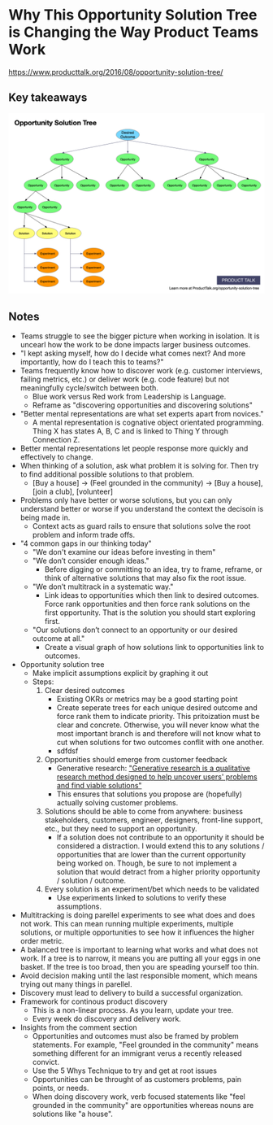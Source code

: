 # Why This Opportunity Solution Tree is Changing the Way Product Teams Work

<https://www.producttalk.org/2016/08/opportunity-solution-tree/>

## Key takeaways

![image](./images/opportunity-solution-tree.PNG)

## Notes

* Teams struggle to see the bigger picture when working in isolation. It is uncearl how the work to be done impacts larger business outcomes.
* "I kept asking myself, how do I decide what comes next? And more importantly, how do I teach this to teams?"
* Teams frequently know how to discover work (e.g. customer interviews, failing metrics, etc.) or deliver work (e.g. code feature) but not meaningfully cycle/switch between both.
  * Blue work versus Red work from Leadership is Language.
  * Reframe as "discovering opportunities and discovering solutions"
* "Better mental representations are what set experts apart from novices."
  * A mental representation is cognative object orientated programming. Thing X has states A, B, C and is linked to Thing Y through Connection Z.
* Better mental representations let people response more quickly and effectively to change.
* When thinking of a solution, ask what problem it is solving for. Then try to find additional possible solutions to that problem.
  * [Buy a house] -> (Feel grounded in the community) -> [Buy a house], [join a club], [volunteer]
* Problems only have better or worse solutions, but you can only understand better or worse if you understand the context the decisoin is being made in.
  * Context acts as guard rails to ensure that solutions solve the root problem and inform trade offs.
* "4 common gaps in our thinking today"
  * "We don't examine our ideas before investing in them"
  * "We don’t consider enough ideas."
    * Before digging or committing to an idea, try to frame, reframe, or think of alternative solutions that may also fix the root issue.
  * "We don’t multitrack in a systematic way."
    * Link ideas to opportunities which then link to desired outcomes. Force rank opportunities and then force rank solutions on the first opportunity. That is the solution you should start exploring first.
  * "Our solutions don’t connect to an opportunity or our desired outcome at all."
    * Create a visual graph of how solutions link to opportunities link to outcomes.
* Opportunity solution tree
  * Make implicit assumptions explicit by graphing it out
  * Steps:
    1. Clear desired outcomes
        * Existing OKRs or metrics may be a good starting point
        * Create seperate trees for each unique desired outcome and force rank them to indicate priority. This pritoization must be clear and concrete. Otherwise, you will never know what the most important branch is and therefore will not know what to cut when solutions for two outcomes conflit with one another.
        * sdfdsf
    1. Opportunities should emerge from customer feedback
        * Generative research: ["Generative research is a qualitative research method designed to help uncover users' problems and find viable solutions"](https://blog.hubspot.com/service/generative-research)
        * This ensures that solutions you propose are (hopefully) actually solving customer problems.
    1. Solutions should be able to come from anywhere: business stakeholders, customers, engineer, designers, front-line support, etc., but they need to support an opportunity.
        * If a solution does not contribute to an opportunity it should be considered a distraction. I would extend this to any solutions / opportunities that are lower than the current opportunity being worked on. Though, be sure to not implement a solution that would detract from a higher priority opportunity / solution / outcome.
    1. Every solution is an experiment/bet which needs to be validated
        * Use experiments linked to solutions to verify these assumptions.
* Multitracking is doing parellel experiments to see what does and does not work. This can mean running multiple experiments, multiple solutions, or multiple opportunities to see how it influences the higher order metric.
* A balanced tree is important to learning what works and what does not work. If a tree is to narrow, it means you are putting all your eggs in one basket. If the tree is too broad, then you are speading yourself too thin.
* Avoid decision making until the last responsible moment, which means trying out many things in parellel.
* Discovery must lead to delivery to build a successful organization.
* Framework for continous product discovery
  * This is a non-linear process. As you learn, update your tree.
  * Every week do discovery and delivery work.
* Insights from the comment section
  * Opportunities and outcomes must also be framed by problem statements. For example, "Feel grounded in the community" means something different for an immigrant verus a recently released convict.
  * Use the 5 Whys Technique to try and get at root issues
  * Opportunities can be throught of as customers problems, pain points, or needs.
  * When doing discovery work, verb focused statements like "feel grounded in the community" are opportunities whereas nouns are solutions like "a house".
